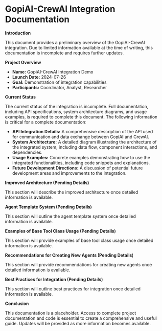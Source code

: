# GopiAI-CrewAI Integration Documentation

**Introduction**

This document provides a preliminary overview of the GopiAI-CrewAI integration.  Due to limited information available at the time of writing, this documentation is incomplete and requires further updates.

**Project Overview**

* **Name:** GopiAI-CrewAI Integration Demo
* **Launch Date:** 2024-07-26
* **Goal:** Demonstration of integration capabilities
* **Participants:** Coordinator, Analyst, Researcher

**Current Status**

The current status of the integration is incomplete.  Full documentation, including API specifications, system architecture diagrams, and usage examples, is required to complete this document. The following information is critical for a complete documentation:

* **API Integration Details:** A comprehensive description of the API used for communication and data exchange between GopiAI and CrewAI. 
* **System Architecture:** A detailed diagram illustrating the architecture of the integrated system, including data flow, component interactions, and dependencies.
* **Usage Examples:** Concrete examples demonstrating how to use the integrated functionalities, including code snippets and explanations. 
* **Future Development Directions:** A discussion of potential future development areas and improvements to the integration.

**Improved Architecture (Pending Details)**

This section will describe the improved architecture once detailed information is available.

**Agent Template System (Pending Details)**

This section will outline the agent template system once detailed information is available.

**Examples of Base Tool Class Usage (Pending Details)**

This section will provide examples of base tool class usage once detailed information is available.

**Recommendations for Creating New Agents (Pending Details)**

This section will provide recommendations for creating new agents once detailed information is available.

**Best Practices for Integration (Pending Details)**

This section will outline best practices for integration once detailed information is available.

**Conclusion**

This documentation is a placeholder.  Access to complete project documentation and code is essential to create a comprehensive and useful guide.  Updates will be provided as more information becomes available.